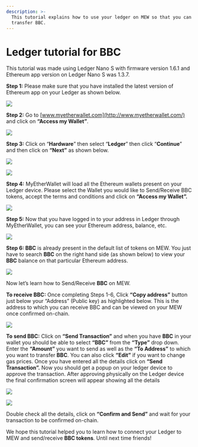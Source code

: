 ```yaml
---
description: >-
  This tutorial explains how to use your ledger on MEW so that you can vie and
  transfer BBC.
---
```


# Ledger tutorial for BBC

This tutorial was made using Ledger Nano S with firmware version 1.6.1 and Ethereum app version on Ledger Nano S was 1.3.7.

**Step 1:** Please make sure that you have installed the latest version of Ethereum app on your Ledger as shown below.

![](../../.gitbook/assets/1%20%281%29.png)

**Step 2:** Go to [www.myetherwallet.com](http://www.myetherwallet.com/) and click on **“Access my Wallet”**.

![](../../.gitbook/assets/2%20%281%29.png)

**Step 3:** Click on “**Hardware**” then select “**Ledger**” then click “**Continue**” and then click on **“Next”** as shown below.

![](../../.gitbook/assets/3%20%282%29.png)

![](../../.gitbook/assets/4%20%284%29.png)

**Step 4:** MyEtherWallet will load all the Ethereum wallets present on your Ledger device. Please select the Wallet you would like to Send/Receive BBC tokens, accept the terms and conditions and click on **“Access my Wallet”.**

![](../../.gitbook/assets/5.png)

**Step 5:** Now that you have logged in to your address in Ledger through MyEtherWallet, you can see your Ethereum address, balance, etc.

![](../../.gitbook/assets/6%20%282%29.png)

**Step 6: BBC** is already present in the default list of tokens on MEW. You just have to search **BBC** on the right hand side \(as shown below\) to view your **BBC** balance on that particular Ethereum address.

![](../../.gitbook/assets/7%20%281%29.png)

Now let’s learn how to Send/Receive **BBC** on MEW.

**To receive BBC:** Once completing Steps 1-6, Click **“Copy address”** button just below your “Address” \(Public key\) as highlighted below. This is the address to which you can receive BBC and can be viewed on your MEW once confirmed on-chain.

![](../../.gitbook/assets/8%20%282%29.png)

**To send BBC:** Click on **“Send Transaction”** and when you have **BBC** in your wallet you should be able to select **“BBC”** from the **“Type”** drop down. Enter the **“Amount”** you want to send as well as the **“To Address”** to which you want to transfer **BBC**. You can also click **“Edit”** if you want to change gas prices. Once you have entered all the details click on **“Send Transaction”.** Now you should get a popup on your ledger device to approve the transaction. After approving physically on the Ledger device the final confirmation screen will appear showing all the details

![](../../.gitbook/assets/9.png)

![](../../.gitbook/assets/10%20%282%29.png)

Double check all the details, click on **“Confirm and Send”** and wait for your transaction to be confirmed on-chain.

We hope this tutorial helped you to learn how to connect your Ledger to MEW and send/receive **BBC tokens**. Until next time friends!

